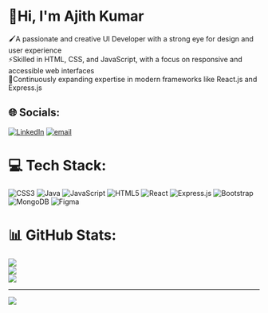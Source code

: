 # 👋Hi, I'm Ajith Kumar
🖌️A passionate and creative UI Developer with a strong eye for design and user experience<br>⚡Skilled in HTML, CSS, and JavaScript, with a focus on responsive and accessible web interfaces <br>🌱Continuously expanding expertise in modern frameworks like React.js and Express.js 


## 🌐 Socials:
[![LinkedIn](https://img.shields.io/badge/LinkedIn-%230077B5.svg?logo=linkedin&logoColor=white)](https://linkedin.com/in/www.linkedin.com/in/ajith-kumar-gnanasekaran-b0311036b) [![email](https://img.shields.io/badge/Email-D14836?logo=gmail&logoColor=white)](mailto:akajith077@gmail.com) 

# 💻 Tech Stack:
![CSS3](https://img.shields.io/badge/css3-%231572B6.svg?style=plastic&logo=css3&logoColor=white) ![Java](https://img.shields.io/badge/java-%23ED8B00.svg?style=plastic&logo=openjdk&logoColor=white) ![JavaScript](https://img.shields.io/badge/javascript-%23323330.svg?style=plastic&logo=javascript&logoColor=%23F7DF1E) ![HTML5](https://img.shields.io/badge/html5-%23E34F26.svg?style=plastic&logo=html5&logoColor=white) ![React](https://img.shields.io/badge/react-%2320232a.svg?style=plastic&logo=react&logoColor=%2361DAFB) ![Express.js](https://img.shields.io/badge/express.js-%23404d59.svg?style=plastic&logo=express&logoColor=%2361DAFB) ![Bootstrap](https://img.shields.io/badge/bootstrap-%238511FA.svg?style=plastic&logo=bootstrap&logoColor=white) ![MongoDB](https://img.shields.io/badge/MongoDB-%234ea94b.svg?style=plastic&logo=mongodb&logoColor=white) ![Figma](https://img.shields.io/badge/figma-%23F24E1E.svg?style=plastic&logo=figma&logoColor=white)
# 📊 GitHub Stats:
![](https://github-readme-stats.vercel.app/api?username=akajith077&theme=dark&hide_border=true&include_all_commits=false&count_private=false)<br/>
![](https://nirzak-streak-stats.vercel.app/?user=akajith077&theme=dark&hide_border=true)<br/>
![](https://github-readme-stats.vercel.app/api/top-langs/?username=akajith077&theme=dark&hide_border=true&include_all_commits=false&count_private=false&layout=compact)

---
[![](https://visitcount.itsvg.in/api?id=akajith077&icon=0&color=0)](https://visitcount.itsvg.in)

<!-- Proudly created with GPRM ( https://gprm.itsvg.in ) -->

